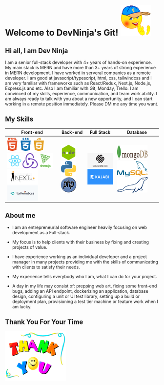 # Welcome to DevNinja's Git! <img src="./asset/welcome1.gif" width="100px">
<!-- <a target="blank" href="https://profile-counter.glitch.me/happycodinglover/count.svg"><p align="center">❤ Visitor Counts ❤<br><br> <img src="https://profile-counter.glitch.me/happycodinglover/count.svg" /></a> -->

## Hi all, I am Dev Ninja
I am a senior full-stack developer with 4+ years of hands-on experience.
My main stack is MERN and have more than 3+ years of strong experience in MERN development.
I have worked in serveral companies as a remote developer.
I am good at javascript/typescript, html, css, tailwindcss and I am very familiar with frameworks such as React/Redux, Next.js, Node.js, Express.js and etc.
Also I am familiar with Git, Monday, Trello.
I am convinced of my skills, experience, communication, and team work ability.
I am always ready to talk with you about a new opportunity, and I can start working in a remote position immediately.
Please DM me any time you want.
 
## My Skills

|  Front-end   | Back-end   |  Full Stack   | Database   |
| ----------- | ----------- | ----------- | ----------- |
| <img src="./asset/frontend/htmlcssjs.png" width=120px height=50px><img src="./asset/frontend/react.png" width=50px height=50px><img src="./asset/frontend/redux.png" width=50px height=50px><img src="./asset/frontend/threejs.png" width=50px height=50px><img src="./asset/frontend/nextjs.png" width=100px height=50px><img src="./asset/frontend/tailwind.png" width=100px height=50px>      | <img src="./asset/backend/node.png" width=50px height=50px><img src="./asset/backend/python.png" width=50px height=50px><img src="./asset/backend/php.png" width=50px height=50px>      | <img src="./asset/fullstack/squarespace.png" width=100px height=50px><img src="./asset/fullstack/kajabi.png" width=100px height=50px>       | <img src="./asset/db/mongodb.png" width=100px height=50px><img src="./asset/db/mysql.png" width=100px height=50px><img src="./asset/db/mariadb.png" width=100px height=50px>       |

## About me
* I am an entrepreneurial software engineer heavily focusing on web development as a Full-stack.
* My focus is to help clients with their business by fixing and creating projects of value.
* I have experience working as an individual developer and a project manager in many projects providing me with the skills of communicating with clients to satisfy their needs.
* My experience tells everybody who I am, what I can do for your project.

* A day in my life may consist of: prepping web art, fixing some front-end bugs, adding an API endpoint, dockerizing an application, database design, configuring a unit or UI test library, setting up a build or deployment plan, provisioning a test tier machine or feature work when I am lucky.

## Thank You For Your Time
<img src="./asset/thankyou.gif" width="200px">